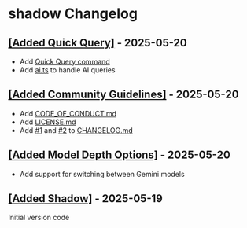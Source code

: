 # shadow Changelog

## [[Added Quick Query]](https://github.com/kevinnhou/shadow/pull/3) - 2025-05-20

- Add [Quick Query command](/src/quick-query.tsx)
- Add [ai.ts](/src/utils/ai.ts) to handle AI queries

## [[Added Community Guidelines]](https://github.com/kevinnhou/shadow/pull/2) - 2025-05-20

- Add [CODE_OF_CONDUCT.md](/CODE_OF_CONDUCT.md)
- Add [LICENSE.md](/LICENSE.md)
- Add [#1](https://github.com/kevinnhou/shadow/pull/1) and [#2](https://github.com/kevinnhou/shadow/pull/2) to [CHANGELOG.md](/CODE_OF_CONDUCT.md)

## [[Added Model Depth Options]](https://github.com/kevinnhou/shadow/pull/1) - 2025-05-20

- Add support for switching between Gemini models

## [[Added Shadow]](https://github.com/kevinnhou/shadow/commit/c465429000f2d9efc22b24816f8d99f0e9ebead3) - 2025-05-19

Initial version code